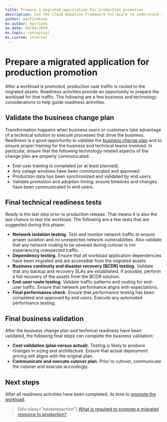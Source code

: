 ```yaml
---
title: Prepare a migrated application for production promotion
description: Use the Cloud Adoption Framework for Azure to understand validation that's involved in preparing a migrated application for production promotion.
author: martinekuan
ms.author: martinek
ms.date: 04/04/2019
ms.topic: conceptual
ms.custom: internal
---
```


# Prepare a migrated application for production promotion

After a workload is promoted, production user traffic is routed to the migrated assets. Readiness activities provide an opportunity to prepare the workload for that traffic. The following are a few business and technology considerations to help guide readiness activities.

## Validate the business change plan

Transformation happens when business users or customers take advantage of a technical solution to execute processes that drive the business. Readiness is a good opportunity to validate the [business change plan](./business-change-plan.md) and to ensure proper training for the business and technical teams involved. In particular, ensure that the following technology-related aspects of the change plan are properly communicated:

- End-user training is completed (or at least planned).
- Any outage windows have been communicated and approved.
- Production data has been synchronized and validated by end users.
- Validate promotion and adoption timing; ensure timelines and changes have been communicated to end users.

## Final technical readiness tests

*Ready* is the last step prior to production release. That means it is also the last chance to test the workload. The following are a few tests that are suggested during this phase:

- **Network isolation testing.** Test and monitor network traffic to ensure proper isolation and no unexpected network vulnerabilities. Also validate that any network routing to be severed during cutover is not experiencing unexpected traffic.
- **Dependency testing.** Ensure that all workload application dependencies have been migrated and are accessible from the migrated assets.
- **Business continuity and disaster recovery (BCDR) testing.** Validate that any backup and recovery SLAs are established. If possible, perform a full recovery of the assets from the BCDR solution.
- **End-user route testing.** Validate traffic patterns and routing for end-user traffic. Ensure that network performance aligns with expectations.
- **Final performance check.** Ensure that performance testing has been completed and approved by end users. Execute any automated performance testing.

## Final business validation

After the business change plan and technical readiness have been validated, the following final steps can complete the business validation:

- **Cost validation (plan versus actual).** Testing is likely to produce changes in sizing and architecture. Ensure that actual deployment pricing still aligns with the original plan.
- **Communicate and execute cutover plan.** Prior to cutover, communicate the cutover and execute accordingly.

## Next steps

After all readiness activities have been completed, its time to [promote the workload](./promote.md).

> [!div class="nextstepaction"]
> [What is required to promote a migrated resource to production?](./promote.md)
